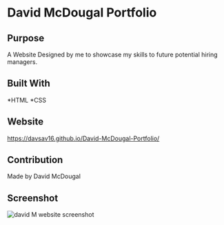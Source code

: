 
# David McDougal Portfolio

## Purpose
A Website Designed by me to showcase my skills to future potential hiring managers.

## Built With
*HTML
*CSS

## Website
https://davsav16.github.io/David-McDougal-Portfolio/

## Contribution
Made by David McDougal

## Screenshot
![david M website screenshot](https://user-images.githubusercontent.com/77703087/112772197-c0861a80-8fec-11eb-9c11-0071ce344932.PNG)
